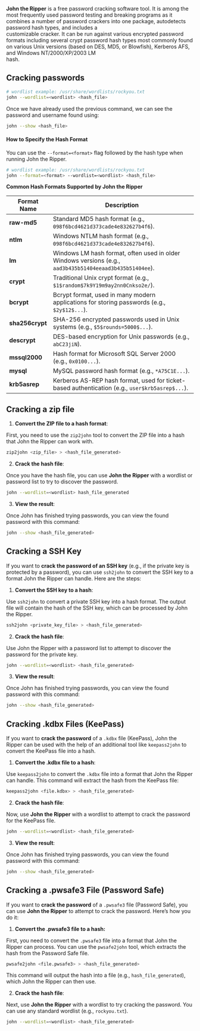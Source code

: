 **John the Ripper** is a free password cracking software tool. It is among the  most frequently used password testing and breaking programs as it combines a number of  password crackers into one package, autodetects password hash types, and includes a  
customizable cracker. It can be run against various encrypted password formats  including several crypt password hash types most commonly found on various Unix  versions (based on DES, MD5, or Blowfish), Kerberos AFS, and Windows NT/2000/XP/2003 LM  
hash.


## Cracking passwords

```bash
# wordlist example: /usr/share/wordlists/rockyou.txt
john --wordlist=<wordlist> <hash_file>
```
Once we have already used the previous command, we can see the password and username found using:
```bash
john --show <hash_file>
```

#### How to Specify the Hash Format

You can use the `--format=<format>` flag followed by the hash type when running John the Ripper.


```bash
# wordlist example: /usr/share/wordlists/rockyou.txt
john --format=<format> --wordlist=<wordlist> <hash_file>
```

**Common Hash Formats Supported by John the Ripper**

|**Format Name**|**Description**|
|---|---|
|**raw-md5**|Standard MD5 hash format (e.g., `098f6bcd4621d373cade4e832627b4f6`).|
|**ntlm**|Windows NTLM hash format (e.g., `098f6bcd4621d373cade4e832627b4f6`).|
|**lm**|Windows LM hash format, often used in older Windows versions (e.g., `aad3b435b51404eeaad3b435b51404ee`).|
|**crypt**|Traditional Unix crypt format (e.g., `$1$random$7k9Y19m9ay2nn0Cnkso2e/`).|
|**bcrypt**|Bcrypt format, used in many modern applications for storing passwords (e.g., `$2y$12$...`).|
|**sha256crypt**|SHA-256 encrypted passwords used in Unix systems (e.g., `$5$rounds=5000$...`).|
|**descrypt**|DES-based encryption for Unix passwords (e.g., `abC23jiN`).|
|**mssql2000**|Hash format for Microsoft SQL Server 2000 (e.g., `0x0100...`).|
|**mysql**|MySQL password hash format (e.g., `*A75C1E...`).|
|**krb5asrep**|Kerberos AS-REP hash format, used for ticket-based authentication (e.g., `user$krb5asrep$...`).|


## Cracking a zip file
1. **Convert the ZIP file to a hash format**:

First, you need to use the `zip2john` tool to convert the ZIP file into a hash that John the Ripper can work with.

```bash
zip2john <zip_file> > <hash_file_generated>
```

2. **Crack the hash file**:

Once you have the hash file, you can use **John the Ripper** with a wordlist or password list to try to discover the password.

```bash
john --wordlist=<wordlist> hash_file_generated
```

3. **View the result**:

Once John has finished trying passwords, you can view the found password with this command:

```bash
john --show <hash_file_generated>
```


## Cracking a SSH Key
If you want to **crack the password of an SSH key** (e.g., if the private key is protected by a password), you can use `ssh2john` to convert the SSH key to a format John the Ripper can handle. Here are the steps:

1. **Convert the SSH key to a hash**:

Use `ssh2john` to convert a private SSH key into a hash format. The output file will contain the hash of the SSH key, which can be processed by John the Ripper.

```bash
ssh2john <private_key_file> > <hash_file_generated>
```

2. **Crack the hash file**:

Use John the Ripper with a password list to attempt to discover the password for the private key.

```bash
john --wordlist=<wordlist> <hash_file_generated>
```

3. **View the result**:

Once John has finished trying passwords, you can view the found password with this command:

```bash
john --show <hash_file_generated>
```

## Cracking .kdbx Files (KeePass)
If you want to **crack the password** of a `.kdbx` file (KeePass), John the Ripper can be used with the help of an additional tool like `keepass2john` to convert the KeePass file into a hash.

1. **Convert the .kdbx file to a hash**:

Use `keepass2john` to convert the `.kdbx` file into a format that John the Ripper can handle. This command will extract the hash from the KeePass file:

```bash
keepass2john <file.kdbx> > <hash_file_generated>
```

2. **Crack the hash file**:

Now, use **John the Ripper** with a wordlist to attempt to crack the password for the KeePass file.

```bash
john --wordlist=<wordlist> <hash_file_generated>
```

3. **View the result**:

Once John has finished trying passwords, you can view the found password with this command:

```bash
john --show <hash_file_generated>
```

## Cracking a .pwsafe3 File (Password Safe)

If you want to **crack the password** of a `.pwsafe3` file (Password Safe), you can use **John the Ripper** to attempt to crack the password. Here’s how you do it:

1. **Convert the .pwsafe3 file to a hash:**

First, you need to convert the `.pwsafe3` file into a format that John the Ripper can process. You can use the `pwsafe2john` tool, which extracts the hash from the Password Safe file.

```bash
pwsafe2john <file.pwsafe3> > <hash_file_generated>
```

This command will output the hash into a file (e.g., `hash_file_generated`), which John the Ripper can then use.

 2. **Crack the hash file**:

Next, use **John the Ripper** with a wordlist to try cracking the password. You can use any standard wordlist (e.g., `rockyou.txt`).

```bash
john --wordlist=<wordlist> <hash_file_generated>
```

